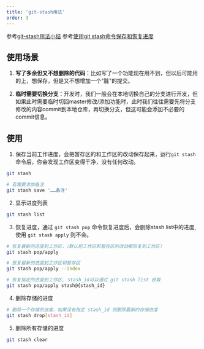 ```yaml
---
title: 'git-stash用法'
order: 3
---
```


<Alert>参考[git-stash用法小结](https://www.cnblogs.com/tocy/p/git-stash-reference.html)</Alert>
<Alert>参考[使用git stash命令保存和恢复进度](https://blog.csdn.net/daguanjia11/article/details/73810577)</Alert>


## 使用场景
1. **写了多余但又不想删除的代码**：比如写了一个功能现在用不到，但以后可能用的上，想保存，但是又不想增加一个"脏"的提交。

2. **临时需要切换分支**：开发时，我们一般会在本地切换自己的分支进行开发，但如果此时需要临时切回master修改/添加功能时，此时我们往往需要先将分支修改的内容commit到本地仓库，再切换分支，但这可能会添加不必要的commit信息。

## 使用
1. 保存当前工作进度，会把暂存区的和工作区的改动保存起来，运行`git stash`命令后，你会发现工作区变得干净，没有任何改动。
```bash
git stash

# 若需要添加备注
git stash save '……备注'
```

2. 显示进度列表
```bash
git stash list
```

3. 恢复进度，通过 `git stash pop` 命令恢复进度后，会删除stash list中的进度, 使用 `git stash apply` 则不会。
```bash
# 恢复最新的进度到工作区，（默认把工作区和暂存区的改动都恢复到工作区）
git stash pop/apply

# 恢复最新的进度到工作区和暂存区
git stash pop/apply --index

# 恢复指定的进度到工作区, stash_id可以通过 git stash list 获取
git stash pop/apply stash@{stash_id}
```

4. 删除存储的进度
```bash
# 删除一个存储的进度，如果没有指定 stash_id 则删除最新的存储进度
git stash drop[stash_id]
```

5. 删除所有存储的进度
```bash
git stash clear
```